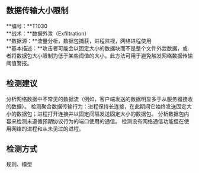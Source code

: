 ## 数据传输大小限制  
**编号：**T1030  
**战术：**数据外泄（Exfiltration）  
**数据源：**流量分析，数据包捕获，进程监视，网络进程使用  
**基本描述：**攻击者可能会以固定大小的数据块而不是整个文件外泄数据，或者将数据包大小限制为低于某些阈值的大小。此方法可用于避免触发网络数据传输阈值警报。  
## 检测建议  
分析网络数据中不常见的数据流（例如，客户端发送的数据明显多于从服务器接收的数据）。
检测聚合数据传输行为：进程保持长连接，在此期间它始终发送固定大小的数据包；进程打开连接并以固定间隔发送固定大小的数据包。
分析数据包内容来检测未遵循预期协议行为的端口使用的通信。
检测没有网络通信功能但在使用网络的进程和从未见过的进程。  
## 检测方式  
规则、模型